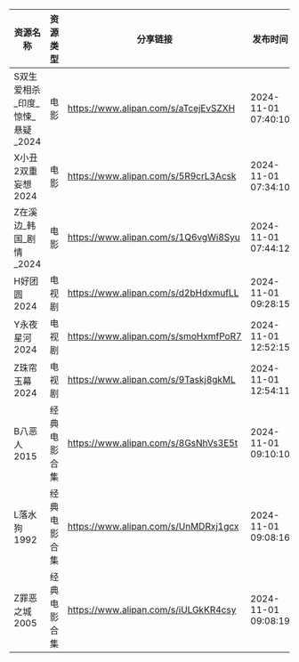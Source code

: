 | 资源名称                 | 资源类型   | 分享链接                                 | 发布时间                |
| -------------------- | ------ | ------------------------------------ | ------------------- |
| S双生爱相杀_印度_惊悚_悬疑_2024 | 电影     | https://www.alipan.com/s/aTcejEvSZXH | 2024-11-01 07:40:10 |
| X小丑2双重妄想2024         | 电影     | https://www.alipan.com/s/5R9crL3Acsk | 2024-11-01 07:34:10 |
| Z在溪边_韩国_剧情_2024      | 电影     | https://www.alipan.com/s/1Q6vgWi8Syu | 2024-11-01 07:44:12 |
| H好团圆2024             | 电视剧    | https://www.alipan.com/s/d2bHdxmufLL | 2024-11-01 09:28:15 |
| Y永夜星河2024            | 电视剧    | https://www.alipan.com/s/smoHxmfPoR7 | 2024-11-01 12:52:15 |
| Z珠帘玉幕2024            | 电视剧    | https://www.alipan.com/s/9Taskj8gkML | 2024-11-01 12:54:11 |
| B八恶人2015             | 经典电影合集 | https://www.alipan.com/s/8GsNhVs3E5t | 2024-11-01 09:10:10 |
| L落水狗1992             | 经典电影合集 | https://www.alipan.com/s/UnMDRxj1gcx | 2024-11-01 09:08:16 |
| Z罪恶之城2005            | 经典电影合集 | https://www.alipan.com/s/iULGkKR4csy | 2024-11-01 09:08:19 |
